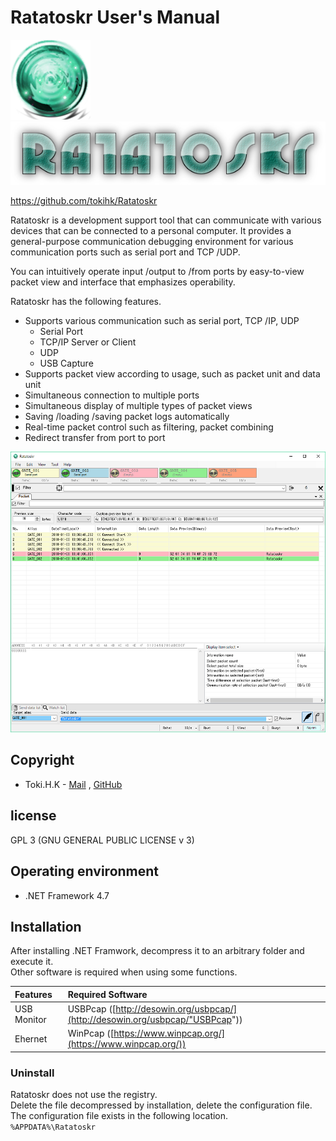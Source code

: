 # Ratatoskr User's Manual

![image](../_images/app_icon_128x128.png) ![image](../_images/app_logo_600x120.png)

https://github.com/tokihk/Ratatoskr

Ratatoskr is a development support tool that can communicate with various devices that can be connected to a personal computer.
It provides a general-purpose communication debugging environment for various communication ports such as serial port and TCP /UDP.

You can intuitively operate input /output to /from ports by easy-to-view packet view and interface that emphasizes operability.

Ratatoskr has the following features.

* Supports various communication such as serial port, TCP /IP, UDP
  * Serial Port
  * TCP/IP Server or Client
  * UDP
  * USB Capture
* Supports packet view according to usage, such as packet unit and data unit
* Simultaneous connection to multiple ports
* Simultaneous display of multiple types of packet views
* Saving /loading /saving packet logs automatically
* Real-time packet control such as filtering, packet combining
* Redirect transfer from port to port

![](../_images/basic.png)

## Copyright

* Toki.H.K - [Mail](mailto:toki.h.k@outlook.com) , [GitHub](https://github.com/tokihk)

## license

GPL 3 (GNU GENERAL PUBLIC LICENSE v 3)

## Operating environment

* .NET Framework 4.7

## Installation

After installing .NET Framwork, decompress it to an arbitrary folder and execute it.<br>
Other software is required when using some functions.

| Features | Required Software |
|:---|:---|
| USB Monitor | USBPcap ([http://desowin.org/usbpcap/](http://desowin.org/usbpcap/"USBPcap"))|
| Ehernet | WinPcap ([https://www.winpcap.org/](https://www.winpcap.org/))|

### Uninstall

Ratatoskr does not use the registry.<br>
Delete the file decompressed by installation, delete the configuration file.<br>
The configuration file exists in the following location.<br>
`%APPDATA%\Ratatoskr`

